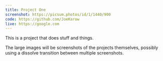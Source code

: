 ```yaml
---
title: Project One
screenshot: https://picsum.photos/id/1/1440/900
code: https://github.com/JoeKarow
live: https://google.com
---
```

This is a project that does stuff and things.

The large images will be screenshots of the projects themselves, possibly using a dissolve transition between multiple screenshots.